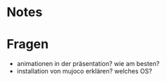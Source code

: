 # Notes

# Fragen

- animationen in der präsentation? wie am besten?
- installation von mujoco erklären? welches OS?
